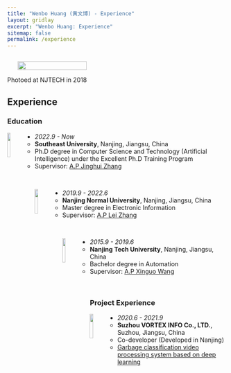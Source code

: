 ```yaml
---
title: "Wenbo Huang (黄文博) - Experience"
layout: gridlay
excerpt: "Wenbo Huang: Experience"
sitemap: false
permalink: /experience
---
```

<div class="col-sm-4" align="right" style="display:table-cell; vertical-align:middle; text-align:center">

  <ul style="overflow: hidden">
  <a href ="https://wenbohuang1002.github.io"> <img align="right" src="{{ site.url }}{{ site.baseurl }}/images/pages/admin.jpg" class="img-responsive" width="100%" /></a>
  </ul>
  Photoed at NJTECH in 2018<br>
</div>
<div class="col-sm-8">

## Experience

### Education 

<a href="http://www.seu.edu.cn/" target="_blank"> <img align="left" src="{{ site.url }}{{ site.baseurl }}/images/logo/seu.jpg" width="12%"  /></a>

* <em>2022.9 - Now</em>
    - <strong>Southeast University</strong>, Nanjing, Jiangsu, China
	- Ph.D degree in Computer Science and Technology (Artificial Intelligence) under the Excellent Ph.D Training Program
	- Supervisor: <a href="https://jhzhangseu.gitee.io/" target="_blank">A.P Jinghui Zhang</a>

<br>

<a href="http://www.njnu.edu.cn/" target="_blank"> <img align="left" src="{{ site.url }}{{ site.baseurl }}/images/logo/nnu.jpg" width="12%"  /></a>

* <em>2019.9 - 2022.6</em>
    - <strong>Nanjing Normal University</strong>, Nanjing, Jiangsu, China
	- Master degree in Electronic Information
	- Supervisor: <a href="http://leizhangnjnu.github.io" target="_blank">A.P Lei Zhang</a>

<br>

<a href="http://www.njtech.edu.cn/" target="_blank"> <img align="left" src="{{ site.url }}{{ site.baseurl }}/images/logo/njtech.jpg" width="12%"  /></a>

* <em>2015.9 - 2019.6</em>
    - <strong>Nanjing Tech University</strong>, Nanjing, Jiangsu, China
	- Bachelor degree in Automation
	- Supervisor: <a href="http://eecs.njtech.edu.cn/info/1132/3462.htm" target="_blank">A.P Xinguo Wang</a>

<br>

### Project Experience

<a href="http://www.vortexinfo.cn/" target="_blank"> <img align="left" src="{{ site.url }}{{ site.baseurl }}/images/logo/vortex.jpg" width="12%"  /></a>

* <em>2020.6 - 2021.9</em>
    - <strong>Suzhou VORTEX INFO Co., LTD.</strong>, Suzhou, Jiangsu, China
	- Co-developer (Developed in Nanjing)
	- <a href="http://www.vortexinfo.cn/h-nd-204.html#_np=122_567" target="_blank">Garbage classification video processing system based on deep learning </a>

</div>